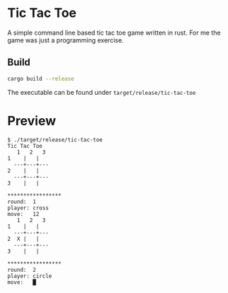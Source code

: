 # Tic Tac Toe
A simple command line based tic tac toe game written in rust.
For me the game was just a programming exercise.

## Build
```sh
cargo build --release
```
The executable can be found under `target/release/tic-tac-toe`

# Preview

```
$ ./target/release/tic-tac-toe
Tic Tac Toe
   1   2   3
1    |   |   
  ---+---+---
2    |   |   
  ---+---+---
3    |   |   

*****************
round:  1
player: cross
move:   12
   1   2   3
1    |   |   
  ---+---+---
2  X |   |   
  ---+---+---
3    |   |   

*****************
round:  2
player: circle
move:   █
```
